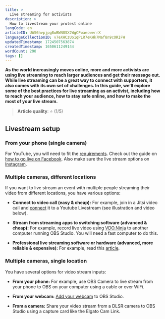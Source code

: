 ```yaml
---
title: >
  Live streaming for activists
description: >
  How to livestream your protest online
langCode: en
articleID: UAS6hvpjpg8wBWN8SX2WgCFwaecwerrX
languageCollectionID: v7eXHCzUo1qPLR7eKHk7Maf8n9cORIFW
updatedTimestamp: 1724507563874
createdTimestamp: 1650611249144
wordCount: 290
tags: []
---
```


**As the world increasingly moves online, more and more activists are using live streaming to reach larger audiences and get their message out. While live streaming can be a great way to connect with supporters, it also comes with its own set of challenges. In this guide, we'll explore some of the best practices for live streaming as an activist, including how to reach your audience, how to stay safe online, and how to make the most of your live stream.**

> **Article quality**: ⭐️ (1/5)

## **Livestream setup**

### From your phone (single camera)

For YouTube, you will need to fit the [requirements](https://support.google.com/youtube/answer/9228390). Check out the guide on [how to go live on Facebook](https://www.facebook.com/business/help/1884140525218868?id=1123223941353904). Also make sure the live stream options on [Instagram](https://help.instagram.com/272122157758915/).

### **Multiple cameras, different locations**

If you want to live stream an event with multiple people streaming their video from different locations, you have various options:

-   **Connect to video call (easy & cheap):** For example, join in a Jitsi video call and [connect](https://www.youtube.com/watch?v=970gdTXZXOs) it to a Youtube Livestream (see illustration and video below).
    
-   **Stream from streaming apps to switching software (advanced & cheap):** For example, record live video using [VDO.Ninja](https://vdo.ninja/) to another computer running OBS Studio. You will need a fast computer to do this.
    
-   **Professional live streaming software or hardware (advanced, more reliable & expensive):** For example, read this [article](https://www.dacast.com/blog/simulcast-streaming/).
    

### Multiple cameras, single location

You have several options for video stream inputs:

-   **From your phone:** For example, use OBS Camera to live stream from your phone to OBS on your computer using a cable or over WiFi.
    
-   **From your webcam:** [Add your webcam](https://www.wikihow.com/Add-a-Webcam-to-OBS-on-PC-or-Mac) to OBS Studio.
    
-   **From a camera:** Share your video stream from a DLSR camera to OBS Studio using a capture card like the Elgato Cam Link.